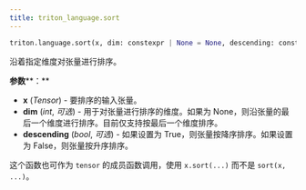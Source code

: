 ```yaml
---
title: triton_language.sort
---
```


```python
triton.language.sort(x, dim: constexpr | None = None, descending: constexpr = constexpr[0])
```


沿着指定维度对张量进行排序。 


**参数****：**

* **x** (*Tensor*) - 要排序的输入张量。
* **dim** (*int*, *可选*) - 用于对张量进行排序的维度。如果为 None，则沿张量的最后一个维度进行排序。目前仅支持按最后一个维度排序。
* **descending** (*bool*, *可选*) - 如果设置为 True，则张量按降序排序。如果设置为 False，则张量按升序排序。

这个函数也可作为 `tensor` 的成员函数调用，使用 `x.sort(...)` 而不是 `sort(x, ...)`。


